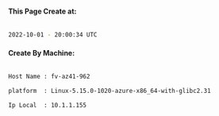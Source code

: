 
   
#### This Page Create at:

```bash

2022-10-01 - 20:00:34 UTC

```

#### Create By Machine:

```bash

Host Name : fv-az41-962

platform  : Linux-5.15.0-1020-azure-x86_64-with-glibc2.31

Ip Local  : 10.1.1.155

```

